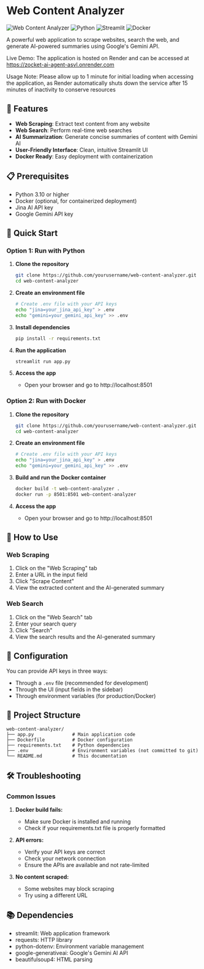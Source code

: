 # Web Content Analyzer

![Web Content Analyzer](https://img.shields.io/badge/App-Web%20Content%20Analyzer-blue)
![Python](https://img.shields.io/badge/Python-3.10-green)
![Streamlit](https://img.shields.io/badge/Streamlit-1.31.0-red)
![Docker](https://img.shields.io/badge/Docker-Ready-blue)

A powerful web application to scrape websites, search the web, and generate AI-powered summaries using Google's Gemini API.


Live Demo: The application is hosted on Render and can be accessed at https://zocket-ai-agent-asvl.onrender.com


Usage Note: Please allow up to 1 minute for initial loading when accessing the application, as Render automatically shuts down the service after 15 minutes of inactivity to conserve resources


## 🌟 Features

- **Web Scraping**: Extract text content from any website
- **Web Search**: Perform real-time web searches
- **AI Summarization**: Generate concise summaries of content with Gemini AI
- **User-Friendly Interface**: Clean, intuitive Streamlit UI
- **Docker Ready**: Easy deployment with containerization

## 📋 Prerequisites

- Python 3.10 or higher
- Docker (optional, for containerized deployment)
- Jina AI API key
- Google Gemini API key

## 🚀 Quick Start

### Option 1: Run with Python

1. **Clone the repository**
   ```bash
   git clone https://github.com/yourusername/web-content-analyzer.git
   cd web-content-analyzer
   ```

2. **Create an environment file**
   ```bash
   # Create .env file with your API keys
   echo "jina=your_jina_api_key" > .env
   echo "gemini=your_gemini_api_key" >> .env
   ```

3. **Install dependencies**
   ```bash
   pip install -r requirements.txt
   ```

4. **Run the application**
   ```bash
   streamlit run app.py
   ```

5. **Access the app**
   - Open your browser and go to http://localhost:8501

### Option 2: Run with Docker

1. **Clone the repository**
   ```bash
   git clone https://github.com/yourusername/web-content-analyzer.git
   cd web-content-analyzer
   ```

2. **Create an environment file**
   ```bash
   # Create .env file with your API keys
   echo "jina=your_jina_api_key" > .env
   echo "gemini=your_gemini_api_key" >> .env
   ```

3. **Build and run the Docker container**
   ```bash
   docker build -t web-content-analyzer .
   docker run -p 8501:8501 web-content-analyzer
   ```

4. **Access the app**
   - Open your browser and go to http://localhost:8501

## 📱 How to Use

### Web Scraping

1. Click on the "Web Scraping" tab
2. Enter a URL in the input field
3. Click "Scrape Content"
4. View the extracted content and the AI-generated summary

### Web Search

1. Click on the "Web Search" tab
2. Enter your search query
3. Click "Search"
4. View the search results and the AI-generated summary

## 🔧 Configuration

You can provide API keys in three ways:
- Through a `.env` file (recommended for development)
- Through the UI (input fields in the sidebar)
- Through environment variables (for production/Docker)

## 📁 Project Structure

```
web-content-analyzer/
├── app.py              # Main application code
├── Dockerfile          # Docker configuration
├── requirements.txt    # Python dependencies
├── .env                # Environment variables (not committed to git)
└── README.md           # This documentation
```

## 🛠️ Troubleshooting

### Common Issues

1. **Docker build fails:**
   - Make sure Docker is installed and running
   - Check if your requirements.txt file is properly formatted

2. **API errors:**
   - Verify your API keys are correct
   - Check your network connection
   - Ensure the APIs are available and not rate-limited

3. **No content scraped:**
   - Some websites may block scraping
   - Try using a different URL

## 📚 Dependencies

- streamlit: Web application framework
- requests: HTTP library
- python-dotenv: Environment variable management
- google-generativeai: Google's Gemini AI API
- beautifulsoup4: HTML parsing
